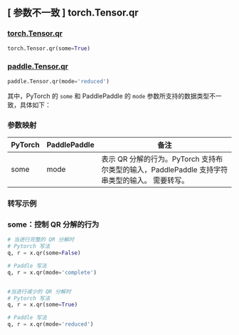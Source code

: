 ## [ 参数不一致 ] torch.Tensor.qr

### [torch.Tensor.qr](https://pytorch.org/docs/stable/generated/torch.Tensor.qr.html?highlight=torch+tensor+qr#torch.Tensor.qr)

```python
torch.Tensor.qr(some=True)
```

### [paddle.Tensor.qr](https://www.paddlepaddle.org.cn/documentation/docs/zh/api/paddle/linalg/qr_cn.html#qr)

```python
paddle.Tensor.qr(mode='reduced')
```

其中，PyTorch 的 `some` 和 PaddlePaddle 的 `mode` 参数所支持的数据类型不一致，具体如下：

### 参数映射

| PyTorch | PaddlePaddle | 备注                                                           |
|---------|--------------|--------------------------------------------------------------|
| some    | mode         | 表示 QR 分解的行为。PyTorch 支持布尔类型的输入，PaddlePaddle 支持字符串类型的输入。 需要转写。 |


### 转写示例
### some：控制 QR 分解的行为
```python
# 当进行完整的 QR 分解时
# Pytorch 写法
q, r = x.qr(some=False)

# Paddle 写法
q, r = x.qr(mode='complete')


#当进行减少的 QR 分解时
# Pytorch 写法
q, r = x.qr(some=True)

# Paddle 写法
q, r = x.qr(mode='reduced')
```
